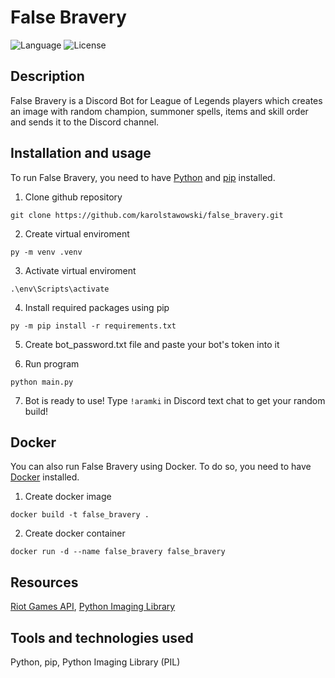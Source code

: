 # False Bravery

![Language](https://img.shields.io/badge/language-Python-3993fa)
![License](https://img.shields.io/github/license/karolstawowski/false_bravery?color=3993fa)

## Description

False Bravery is a Discord Bot for League of Legends players which creates an image with random champion, summoner spells, items and skill order and sends it to the Discord channel.

## Installation and usage

To run False Bravery, you need to have <a href="https://www.python.org/downloads/">Python</a> and <a href="https://pip.pypa.io/en/stable/cli/pip_install/">pip</a> installed.

1. Clone github repository

```
git clone https://github.com/karolstawowski/false_bravery.git
```

2. Create virtual enviroment

```
py -m venv .venv
```

3. Activate virtual enviroment

```
.\env\Scripts\activate
```

4. Install required packages using pip

```
py -m pip install -r requirements.txt
```

5. Create bot_password.txt file and paste your bot's token into it

6. Run program

```
python main.py
```

7. Bot is ready to use! Type `!aramki` in Discord text chat to get your random build!

## Docker

You can also run False Bravery using Docker. To do so, you need to have <a href="https://docs.docker.com/get-docker/">Docker</a> installed.

1. Create docker image

```
docker build -t false_bravery .
```

2. Create docker container

```
docker run -d --name false_bravery false_bravery
```

## Resources

<a href="https://developer.riotgames.com/docs/lol">Riot Games API</a>, <a href="https://pillow.readthedocs.io/en/stable/">Python Imaging Library</a>

## Tools and technologies used

Python, pip, Python Imaging Library (PIL)
